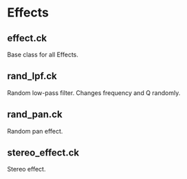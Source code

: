 # Effects
## effect.ck
Base class for all Effects.
## rand_lpf.ck
Random low-pass filter. Changes frequency and Q randomly.
## rand_pan.ck
Random pan effect.
## stereo_effect.ck
Stereo effect.

